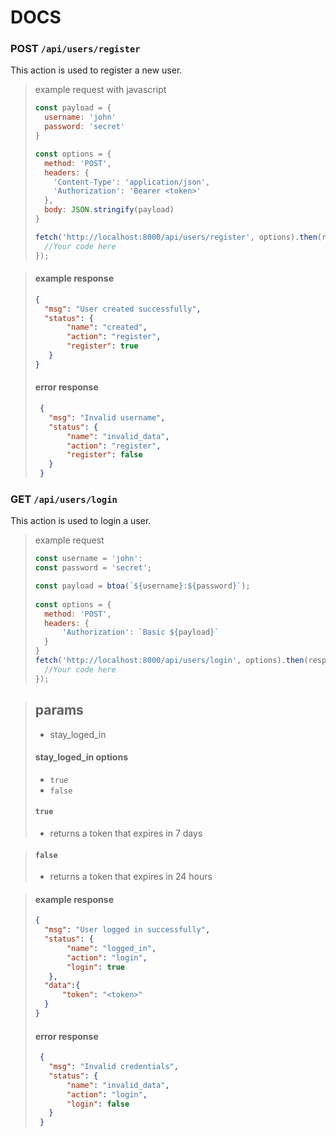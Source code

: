 # DOCS

### POST `/api/users/register`
This action is used to register a new user.

> example request with javascript
>
> ```js
> const payload = {
>   username: 'john'
>   password: 'secret'
> }
>
> const options = {
>   method: 'POST',
>   headers: {
>     'Content-Type': 'application/json',
>     'Authorization': 'Bearer <token>'
>   },
>   body: JSON.stringify(payload)
> }   
> 
> fetch('http://localhost:8000/api/users/register', options).then(response => {
>   //Your code here    
>});
> ```

> #### example response
> ```json
> {
>   "msg": "User created successfully",
>   "status": {
>        "name": "created",
>        "action": "register",
>        "register": true
>    }
> }
> ```
> #### error response
> ```json
>  {
>    "msg": "Invalid username",
>    "status": {
>        "name": "invalid_data",
>        "action": "register",
>        "register": false
>    }
>  }
> ```


### GET `/api/users/login`
This action is used to login a user.

> example request
>
> ```js
> const username = 'john':
> const password = 'secret';
> 
> const payload = btoa(`${username}:${password}`);
>    
> const options = {
>   method: 'POST',
>   headers: {
>       'Authorization': `Basic ${payload}`
>   }
> }
> fetch('http://localhost:8000/api/users/login', options).then(response => {
>   //Your code here
>});
> ```

> ## params
> * stay_loged_in
>
>
> #### stay_loged_in options
>   * `true`
>   * `false`
>
> #### `true`
> * returns a token that expires in 7 days

> #### `false`
> * returns a token that expires in 24 hours

> #### example response
> ```json
> {
>   "msg": "User logged in successfully",
>   "status": {
>        "name": "logged_in",
>        "action": "login",
>        "login": true
>    },
>   "data":{
>       "token": "<token>" 
>   }
> }
> ```
> #### error response
> ```json
>  {
>    "msg": "Invalid credentials",
>    "status": {
>        "name": "invalid_data",
>        "action": "login",
>        "login": false
>    }
>  }
> ```

